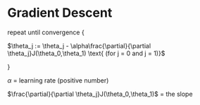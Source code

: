 # Gradient Descent

repeat until convergence {

$\theta_j := \theta_j - \alpha\frac{\partial}{\partial \theta_j}J(\theta_0,\theta_1) \text{   (for j = 0 and j = 1)}$

}

$\alpha$ = learning rate (positive number)

$\frac{\partial}{\partial \theta_j}J(\theta_0,\theta_1)$ = the slope
